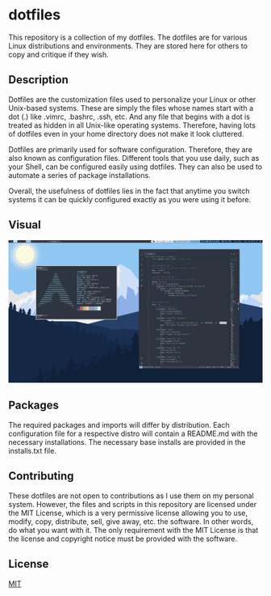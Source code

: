 # dotfiles
This repository is a collection of my dotfiles. The dotfiles are for various Linux distributions and environments. They are stored here for others to copy and critique if they wish. 

## Description
Dotfiles are the customization files used to personalize your Linux or other Unix-based systems. These are simply the files whose names start with a dot (.) like .vimrc, .bashrc, .ssh, etc. And any file that begins with a dot is treated as hidden in all Unix-like operating systems. Therefore, having lots of dotfiles even in your home directory does not make it look cluttered. 

Dotfiles are primarily used for software configuration. Therefore, they are also known as configuration files. Different tools that you use daily, such as your Shell, can be configured easily using dotfiles. They can also be used to automate a series of package installations. 

Overall, the usefulness of dotfiles lies in the fact that anytime you switch systems it can be quickly configured exactly as you were using it before.

## Visual
![qtile config](https://github.com/dcmaglione/dotfiles/blob/master/.screenshots/qtile-config.png)

## Packages
The required packages and imports will differ by distribution. Each configuration file for a respective distro will contain a README.md with the necessary installations. The necessary base installs are provided in the installs.txt file.

## Contributing
These dotfiles are not open to contributions as I use them on my personal system. However, the files and scripts in this repository are licensed under the MIT License, which is a very permissive license allowing you to use, modify, copy, distribute, sell, give away, etc. the software. In other words, do what you want with it. The only requirement with the MIT License is that the license and copyright notice must be provided with the software.

## License
[MIT](https://choosealicense.com/licenses/mit/)

